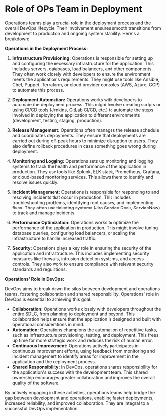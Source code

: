 # Role of OPs Team in Deployment

Operations teams play a crucial role in the deployment process and the overall DevOps lifecycle.  Their involvement ensures smooth transitions from development to production and ongoing system stability. Here's a breakdown:

**Operations in the Deployment Process:**

1. **Infrastructure Provisioning:** Operations is responsible for setting up and configuring the necessary infrastructure for the application. This includes servers, databases, load balancers, and other components.  They often work closely with developers to ensure the environment meets the application's requirements.  They might use tools like Ansible, Chef, Puppet, Terraform, or cloud provider consoles (AWS, Azure, GCP) to automate this process.

2. **Deployment Automation:**  Operations works with developers to automate the deployment process. This might involve creating scripts or using CI/CD tools (Jenkins, GitLab CI/CD, etc.) to automate the steps involved in deploying the application to different environments (development, testing, staging, production).

3. **Release Management:** Operations often manages the release schedule and coordinates deployments. They ensure that deployments are carried out during off-peak hours to minimize disruption to users.  They also define rollback procedures in case something goes wrong during deployment.

4. **Monitoring and Logging:**  Operations sets up monitoring and logging systems to track the health and performance of the application in production. They use tools like Splunk, ELK stack, Prometheus, Grafana, or cloud-based monitoring services. This allows them to identify and resolve issues quickly.

5. **Incident Management:** Operations is responsible for responding to and resolving incidents that occur in production.  This includes troubleshooting problems, identifying root causes, and implementing fixes.  They often use ticketing systems (Jira Service Desk, ServiceNow) to track and manage incidents.

6. **Performance Optimization:** Operations works to optimize the performance of the application in production.  This might involve tuning database queries, configuring load balancers, or scaling the infrastructure to handle increased traffic.

7. **Security:** Operations plays a key role in ensuring the security of the application and infrastructure.  This includes implementing security measures like firewalls, intrusion detection systems, and access controls. They also work to ensure compliance with relevant security standards and regulations.


**Operations' Role in DevOps:**

DevOps aims to break down the silos between development and operations teams, fostering collaboration and shared responsibility. Operations' role in DevOps is essential to achieving this goal:

* **Collaboration:** Operations works closely with developers throughout the entire SDLC, from planning to deployment and beyond.  This collaboration helps ensure that the application is designed and built with operational considerations in mind.
* **Automation:** Operations champions the automation of repetitive tasks, such as infrastructure provisioning, testing, and deployment. This frees up time for more strategic work and reduces the risk of human error.
* **Continuous Improvement:** Operations actively participates in continuous improvement efforts, using feedback from monitoring and incident management to identify areas for improvement in the application and the deployment process.
* **Shared Responsibility:**  In DevOps, operations shares responsibility for the application's success with the development team. This shared ownership encourages greater collaboration and improves the overall quality of the software.


By actively engaging in these activities, operations teams help bridge the gap between development and operations, enabling faster deployments, increased reliability, and improved collaboration. They are integral to a successful DevOps implementation.
